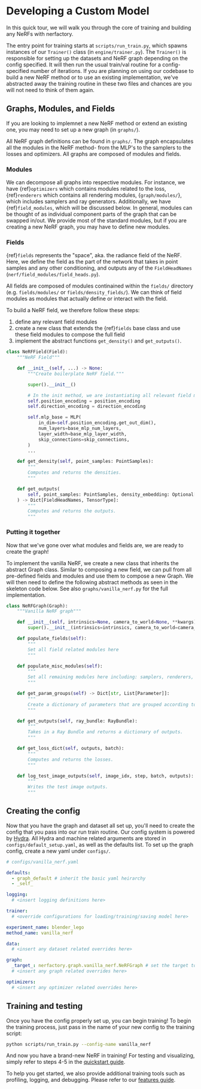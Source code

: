 # Developing a Custom Model

In this quick tour, we will walk you through the core of training and building any NeRFs with nerfactory.

The entry point for training starts at `scripts/run_train.py`, which spawns instances of our `Trainer()` class (in `engine/trainer.py`). The `Trainer()` is responsible for setting up the datasets and NeRF graph depending on the config specified. It will then run the usual train/val routine for a config-specified number of iterations. If you are planning on using our codebase to build a new NeRF method or to use an existing implementation, we've abstracted away the training routine in these two files and chances are you will not need to think of them again.

## Graphs, Modules, and Fields

If you are looking to implemnet a new NeRF method or extend an existing one, you may need to set up a new graph (in `graphs/`).

All NeRF graph definitions can be found in `graphs/`. The graph encapsulates all the modules in the NeRF method- from the MLP's to the samplers to the losses and optimizers. All graphs are composed of modules and fields.

### Modules

We can decompose all graphs into respective modules. For instance, we have {ref}`optimizers` which contains modules related to the loss, {ref}`renderers` which contains all rendering modules, {`graph/modules/`}, which includes samplers and ray generators. Additionally, we have {ref}`field_modules`, which will be discussed below.
In general, modules can be thought of as individual component parts of the graph that can be swapped in/out. We provide most of the standard modules, but if you are creating a new NeRF graph, you may have to define new modules.

### Fields

{ref}`fields` represents the "space", aka. the radiance field of the NeRF. Here, we define the field as the part of the network that takes in point samples and any other conditioning, and outputs any of the `FieldHeadNames` (`nerf/field_modules/field_heads.py`).

All fields are composed of modules continained within the `fields/` directory (e.g. `fields/modules/` or `fields/density_fields/`). We can think of field modules as modules that actually define or interact with the field.

To build a NeRF field, we therefore follow these steps:

1. define any relevant field modules
2. create a new class that extends the {ref}`fields` base class and use these field modules to compose the full field
3. implement the abstract functions `get_density()` and `get_outputs()`.

```python
class NeRFField(Field):
    """NeRF Field"""

    def __init__(self, ...) -> None:
        """Create boilerplate NeRF field."""

        super().__init__()

        # In the init method, we are instantiating all relevant field modules
        self.position_encoding = position_encoding
        self.direction_encoding = direction_encoding

        self.mlp_base = MLP(
            in_dim=self.position_encoding.get_out_dim(),
            num_layers=base_mlp_num_layers,
            layer_width=base_mlp_layer_width,
            skip_connections=skip_connections,
        )
        ...

    def get_density(self, point_samples: PointSamples):
        """
        Computes and returns the densities.
        """

    def get_outputs(
        self, point_samples: PointSamples, density_embedding: Optional[TensorType] = None
    ) -> Dict[FieldHeadNames, TensorType]:
        """
        Computes and returns the outputs.
        """
```

### Putting it together

Now that we've gone over what modules and fields are, we are ready to create the graph!

To implement the vanilla NeRF, we create a new class that inherits the abstract Graph class. Similar to composing a new field, we can pull from all pre-defined fields and modules and use them to compose a new Graph.
We will then need to define the following abstract methods as seen in the skeleton code below. See also `graphs/vanilla_nerf.py` for the full implementation.

```python
class NeRFGraph(Graph):
    """Vanilla NeRF graph"""

    def __init__(self, intrinsics=None, camera_to_world=None, **kwargs) -> None:
        super().__init__(intrinsics=intrinsics, camera_to_world=camera_to_world, **kwargs)

    def populate_fields(self):
        """
        Set all field related modules here
        """

    def populate_misc_modules(self):
        """
        Set all remaining modules here including: samplers, renderers, losses, and metrics
        """

    def get_param_groups(self) -> Dict[str, List[Parameter]]:
        """
        Create a dictionary of parameters that are grouped according to different optimizers
        """

    def get_outputs(self, ray_bundle: RayBundle):
        """
        Takes in a Ray Bundle and returns a dictionary of outputs.
        """

    def get_loss_dict(self, outputs, batch):
        """
        Computes and returns the losses.
        """

    def log_test_image_outputs(self, image_idx, step, batch, outputs):
        """
        Writes the test image outputs.
        """
```

## Creating the config

Now that you have the graph and dataset all set up, you'll need to create the config that you pass into our run train routine. Our config system is powered by [Hydra](https://hydra.cc/). All Hydra and machine related arguments are stored in `configs/default_setup.yaml`, as well as the defaults list.
To set up the graph config, create a new yaml under `configs/`.

```yaml
# configs/vanilla_nerf.yaml

defaults:
  - graph_default # inherit the basic yaml heirarchy
  - _self_

logging:
  # <insert logging definitions here>

trainer:
  # <override configurations for loading/training/saving model here>

experiment_name: blender_lego
method_name: vanilla_nerf

data:
  # <insert any dataset related overrides here>

graph:
  _target_: nerfactory.graph.vanilla_nerf.NeRFGraph # set the target to the graph you defined
  # <insert any graph related overrides here>

optimizers:
  # <insert any optimizer related overrides here>
```

## Training and testing

Once you have the config properly set up, you can begin training! To begin the training process, just pass in the name of your new config to the training script:

```bash
python scripts/run_train.py --config-name vanilla_nerf
```

And now you have a brand-new NeRF in training! For testing and visualizing, simply refer to steps 4-5 in the [quickstart guide](https://github.com/plenoptix/nerfactory#quickstart).

To help you get started, we also provide additional training tools such as profiling, logging, and debugging. Please refer to our [features guide](../../tooling/index.rst).
